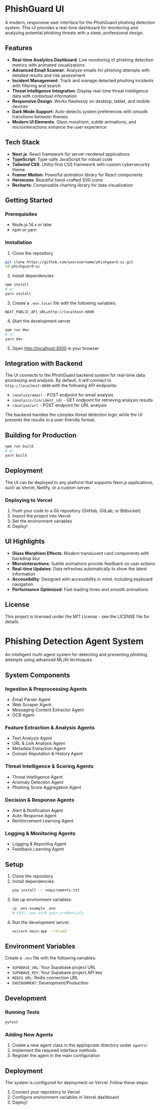 # PhishGuard UI

A modern, responsive user interface for the PhishGuard phishing detection system. This UI provides a real-time dashboard for monitoring and analyzing potential phishing threats with a sleek, professional design.

## Features

- **Real-time Analytics Dashboard**: Live monitoring of phishing detection metrics with animated visualizations
- **Advanced Email Scanner**: Analyze emails for phishing attempts with detailed results and risk assessment
- **Incident Management**: Track and manage detected phishing incidents with filtering and search
- **Threat Intelligence Integration**: Display real-time threat intelligence data with contextual information
- **Responsive Design**: Works flawlessly on desktop, tablet, and mobile devices
- **Dark Mode Support**: Auto-detects system preferences with smooth transitions between themes
- **Modern UI Elements**: Glass morphism, subtle animations, and microinteractions enhance the user experience

## Tech Stack

- **Next.js**: React framework for server-rendered applications
- **TypeScript**: Type-safe JavaScript for robust code
- **Tailwind CSS**: Utility-first CSS framework with custom cybersecurity theme
- **Framer Motion**: Powerful animation library for React components
- **Heroicons**: Beautiful hand-crafted SVG icons
- **Recharts**: Composable charting library for data visualization

## Getting Started

### Prerequisites

- Node.js 14.x or later
- npm or yarn

### Installation

1. Clone the repository
```bash
git clone https://github.com/yourusername/phishguard-ui.git
cd phishguard-ui
```

2. Install dependencies
```bash
npm install
# or
yarn install
```

3. Create a `.env.local` file with the following variables:
```
NEXT_PUBLIC_API_URL=http://localhost:8000
```

4. Start the development server
```bash
npm run dev
# or
yarn dev
```

5. Open [http://localhost:3000](http://localhost:3000) in your browser

## Integration with Backend

The UI connects to the PhishGuard backend system for real-time data processing and analysis. By default, it will connect to `http://localhost:8000` with the following API endpoints:

- `/analyze/email` - POST endpoint for email analysis
- `/analysis/{incident_id}` - GET endpoint for retrieving analysis results
- `/analyze/url` - POST endpoint for URL analysis

The backend handles the complex threat detection logic while the UI presents the results in a user-friendly format.

## Building for Production

```bash
npm run build
# or
yarn build
```

## Deployment

The UI can be deployed to any platform that supports Next.js applications, such as Vercel, Netlify, or a custom server.

### Deploying to Vercel

1. Push your code to a Git repository (GitHub, GitLab, or Bitbucket)
2. Import the project into Vercel
3. Set the environment variables
4. Deploy!

## UI Highlights

- **Glass Morphism Effects**: Modern translucent card components with backdrop blur
- **Microinteractions**: Subtle animations provide feedback on user actions
- **Real-time Updates**: Data refreshes automatically to show the latest information
- **Accessibility**: Designed with accessibility in mind, including keyboard navigation
- **Performance Optimized**: Fast loading times and smooth animations

## License

This project is licensed under the MIT License - see the LICENSE file for details. 




# Phishing Detection Agent System

An intelligent multi-agent system for detecting and preventing phishing attempts using advanced ML/AI techniques.

## System Components

### Ingestion & Preprocessing Agents
- Email Parser Agent
- Web Scraper Agent
- Messaging Content Extractor Agent
- OCR Agent

### Feature Extraction & Analysis Agents
- Text Analysis Agent
- URL & Link Analysis Agent
- Metadata Extraction Agent
- Domain Reputation & History Agent

### Threat Intelligence & Scoring Agents
- Threat Intelligence Agent
- Anomaly Detection Agent
- Phishing Score Aggregation Agent

### Decision & Response Agents
- Alert & Notification Agent
- Auto-Response Agent
- Reinforcement Learning Agent

### Logging & Monitoring Agents
- Logging & Reporting Agent
- Feedback Learning Agent

## Setup

1. Clone the repository
2. Install dependencies:
   ```bash
   pip install -r requirements.txt
   ```
3. Set up environment variables:
   ```bash
   cp .env.example .env
   # Edit .env with your credentials
   ```
4. Run the development server:
   ```bash
   uvicorn main:app --reload
   ```

## Environment Variables

Create a `.env` file with the following variables:
- `SUPABASE_URL`: Your Supabase project URL
- `SUPABASE_KEY`: Your Supabase project API key
- `REDIS_URL`: Redis connection URL
- `ENVIRONMENT`: Development/Production

## Development

### Running Tests
```bash
pytest
```

### Adding New Agents
1. Create a new agent class in the appropriate directory under `agents/`
2. Implement the required interface methods
3. Register the agent in the main configuration

## Deployment

The system is configured for deployment on Vercel. Follow these steps:
1. Connect your repository to Vercel
2. Configure environment variables in Vercel dashboard
3. Deploy! 